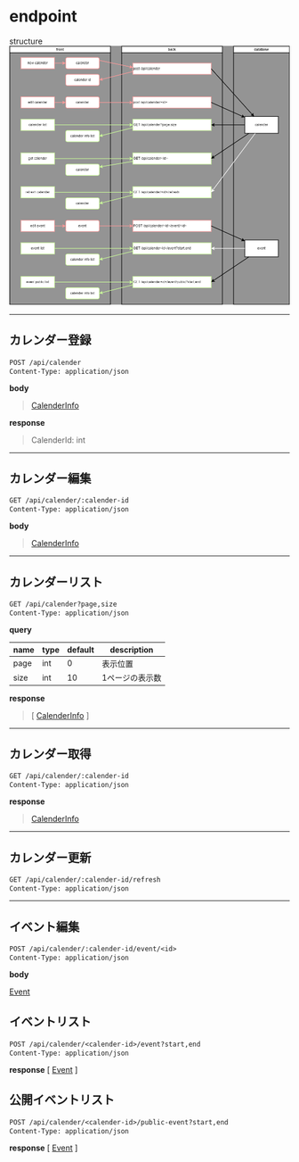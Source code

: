 # endpoint

structure
![structure](img/structure.png)

***

## カレンダー登録

```http request
POST /api/calender
Content-Type: application/json
```

**body**

> [CalenderInfo](object.md#calenderinfo)

**response**

> CalenderId: int

***

## カレンダー編集

```http request
GET /api/calender/:calender-id
Content-Type: application/json
```

**body**

> [CalenderInfo](object.md#calenderinfo)

***

## カレンダーリスト

```http request
GET /api/calender?page,size
Content-Type: application/json
```

**query**

| name | type | default | description |
|------|------|---------|-------------|
| page | int  | 0       | 表示位置        |   
| size | int  | 10      | 1ページの表示数    |

**response**

> [
> [CalenderInfo](object.md#calenderinfo)
> ]

***

## カレンダー取得

```http request
GET /api/calender/:calender-id
Content-Type: application/json
```

**response**

> [CalenderInfo](object.md#calenderinfo)

***

## カレンダー更新

```http request
GET /api/calender/:calender-id/refresh
Content-Type: application/json
```

***

## イベント編集

```http request
POST /api/calender/:calender-id/event/<id>
Content-Type: application/json
```

**body**

[Event](object.md#event)

## イベントリスト

```http request
POST /api/calender/<calender-id>/event?start,end
Content-Type: application/json
```

**response**
[
[Event](object.md#event)
]

## 公開イベントリスト

```http request
POST /api/calender/<calender-id>/public-event?start,end
Content-Type: application/json
```

**response**
[
[Event](object.md#event)
]

